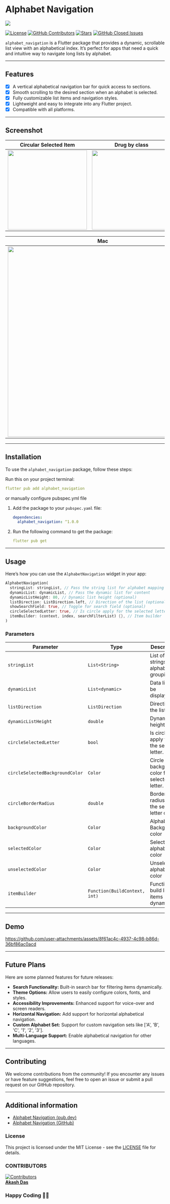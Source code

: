 # Alphabet Navigation

![](https://github.com/user-attachments/assets/f02d6c2b-c101-462e-afb4-befd0ce1761f)

[![License](https://img.shields.io/github/license/DeveloperKits/alphabet_navigation?style=flat-square)](https://github.com/DeveloperKits/alphabet_navigation?tab=MIT-1-ov-file)
[![GitHub Contributors](https://img.shields.io/github/contributors/DeveloperKits/alphabet_navigation)](https://github.com/DeveloperKits/alphabet_navigation/graphs/contributors)
[![Stars](https://img.shields.io/github/stars/DeveloperKits/alphabet_navigation?style=social)](https://pub.dev/packages/alphabet_navigation)
[![GitHub Closed Issues](https://img.shields.io/github/issues-closed-raw/DeveloperKits/alphabet_navigation)](https://github.com/DeveloperKits/alphabet_navigation/issues?q=is%3Aissue+is%3Aclosed)

`alphabet_navigation` is a Flutter package that provides a dynamic, scrollable list view with an alphabetical index. It’s perfect for apps that need a quick and intuitive way to navigate long lists by alphabet.


---

## Features

- [x] A vertical alphabetical navigation bar for quick access to sections.
- [x] Smooth scrolling to the desired section when an alphabet is selected.
- [x] Fully customizable list items and navigation styles.
- [x] Lightweight and easy to integrate into any Flutter project.
- [x] Compatible with all platforms.

---


## Screenshot

|                                                            Circular Selected Item                                                             |                                                           Drug by class                                                            |                                                  List Direction Left                                                                    |
|:-------------------------------------------------------------------------------------------------------------------------------------:|:---------------------------------------------------------------------------------------------------------------------------------:|:---------------------------------------------------------------------------------------------------------------------------------:|
| <img src="https://github.com/user-attachments/assets/d789dfda-1937-450c-9521-714b0732790c" width = "250"> | <img src="https://github.com/user-attachments/assets/58fef2b1-30d5-46a5-9b39-dfcd383e5229" width = "250"> | <img src="https://github.com/user-attachments/assets/243c432c-cfe2-44c0-87b7-3dd60220d56d" width = "250"> |

|                 Mac               
|:---------------------------------:|
|<img src="https://github.com/user-attachments/assets/fd8b0a5b-14d4-49dc-974a-237eb7cbfdc5" width = "600">|


---


## Installation

To use the `alphabet_navigation` package, follow these steps:

Run this on your project terminal:

```yaml
flutter pub add alphabet_navigation
```

or manually configure pubspec.yml file


1. Add the package to your `pubspec.yaml` file:
   ```yaml
   dependencies:
     alphabet_navigation: ^1.0.0
   ```

2. Run the following command to get the package:
   ```yaml
   flutter pub get
   ```

---

## Usage

Here’s how you can use the `AlphabetNavigation` widget in your app:
```dart
AlphabetNavigation(
  stringList: stringList, // Pass the string list for alphabet mapping
  dynamicList: dynamicList, // Pass the dynamic list for content
  dynamicListHeight: 80, // Dynamic list height (optional)
  listDirection: ListDirection.left, // Direction of the list (optional)
  showSearchField: true, // Toggle for search field (optional)
  circleSelectedLetter: true, // Is circle apply for the selected letter (optional)
  itemBuilder: (context, index, searchFilterList) {}, // Item builder
)
```

### Parameters

| Parameter     | Type                        | Description                                      |
|---------------|-----------------------------|--------------------------------------------------|
| `stringList`  | `List<String>`              | List of strings for alphabetical grouping.       |
| `dynamicList` | `List<dynamic>`             | Data list to be displayed.                       |
| `listDirection` | `ListDirection` | Direction of the list.                           |
| `dynamicListHeight` | `double` | Dynamic list height.                             |
| `circleSelectedLetter` | `bool` | Is circle apply for the selected letter.                |
| `circleSelectedBackgroundColor` | `Color` | Circle background color for the selected letter. |
| `circleBorderRadius` | `double` | Border radius for the selected letter circle.    |
| `backgroundColor` | `Color` | Alphabet list Background color                   |
| `selectedColor` | `Color` | Selected alphabet color                          |
| `unselectedColor` | `Color` | Unselected alphabet color                        |
| `itemBuilder` | `Function(BuildContext, int)` | Function to build list items dynamically.        |

---
 
## Demo 
https://github.com/user-attachments/assets/8f61ac4c-4937-4c98-b86d-36bf86ac0acd

---

## Future Plans

Here are some planned features for future releases:

- **Search Functionality:** Built-in search bar for filtering items dynamically.
- **Theme Options:** Allow users to easily configure colors, fonts, and styles.
- **Accessibility Improvements:** Enhanced support for voice-over and screen readers.
- **Horizontal Navigation:** Add support for horizontal alphabetical navigation.
- **Custom Alphabet Set:** Support for custom navigation sets like ['A', 'B', 'C', '1', '2', '3'].
- **Multi-Language Support:** Enable alphabetical navigation for other languages.

---

## Contributing

We welcome contributions from the community! If you encounter any issues or have feature suggestions, feel free to open an issue or submit a pull request on our GitHub repository.

---

## Additional information

- [Alphabet Navigation (pub.dev)](https://pub.dev/packages/alphabet_navigation)
- [Alphabet Navigation (GitHub)](https://github.com/DeveloperKits/alphabet_navigation)

### License

This project is licensed under the MIT License - see the [LICENSE](LICENSE) file for details.

### CONTRIBUTORS

[![Contributors](https://contrib.rocks/image?repo=DeveloperKits/alphabet_navigation)](https://github.com/DeveloperKits/alphabet_navigation/graphs/contributors)
<br/>
[**Akash Das**](https://github.com/DeveloperKits) 

### Happy Coding 👨‍💻

